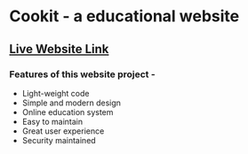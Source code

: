 # Cookit - a educational website
## [Live Website Link]()


### Features of this website project -
* Light-weight code
* Simple and modern design
* Online education system
* Easy to maintain
* Great user experience
* Security maintained

